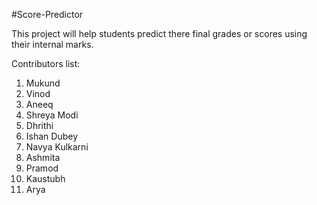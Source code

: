 #Score-Predictor

This project will help students predict there final grades or scores using their internal marks.

Contributors list:

1. Mukund
2. Vinod 
3. Aneeq
4. Shreya Modi
5. Dhrithi
6. Ishan Dubey 
7. Navya Kulkarni 
8. Ashmita 
9. Pramod
10. Kaustubh 
11. Arya 